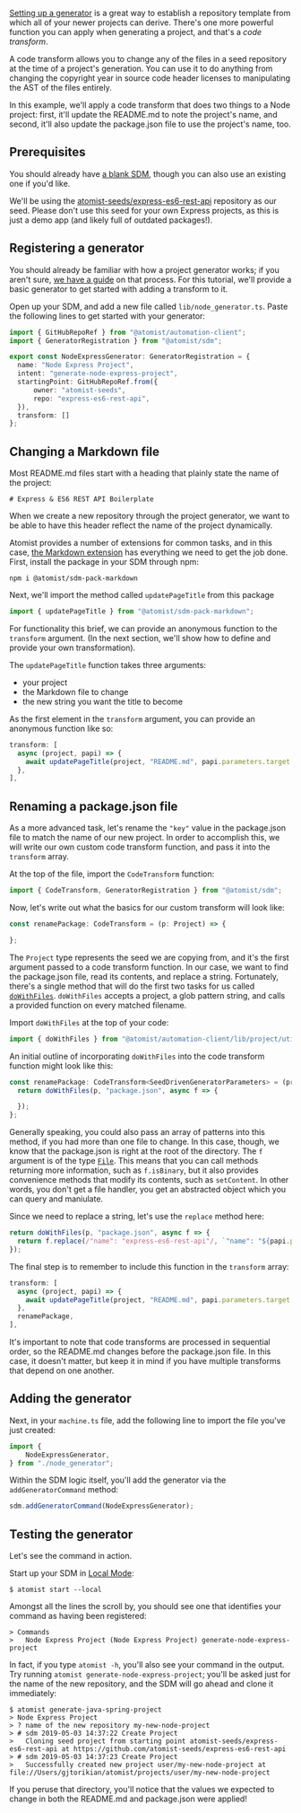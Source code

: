 [Setting up a generator](/developer/setting-up-generator/) is a great way to establish a repository template from which all of your newer projects can derive. There's one more powerful function you can apply when generating a project, and that's a _code transform_.

A code transform allows you to change any of the files in a seed repository at the time of a project's generation. You can use it to do anything from changing the copyright year in source code header licenses to manipulating the AST of the files entirely.

In this example, we'll apply a code transform that does two things to a Node project: first, it'll update the README.md to note the project's name, and second, it'll also update the package.json file to use the project's name, too.

## Prerequisites

You should already have [a blank SDM](/developer/sdm/#creating-an-sdm-project), though you can also use an existing one if you'd like.

We'll be using the [atomist-seeds/express-es6-rest-api](https://github.com/atomist-seeds/express-es6-rest-api) repository as our seed. Please don't use this seed for your own Express projects, as this is just a demo app (and likely full of outdated packages!).

## Registering a generator

You should already be familiar with how a project generator works; if you aren't sure, [we have a guide](/developer/setting-up-generator/) on that process. For this tutorial, we'll provide a basic generator to get started with adding a transform to it.

Open up your SDM, and add a new file called `lib/node_generator.ts`. Paste the following lines to get started with your generator:

```typescript
import { GitHubRepoRef } from "@atomist/automation-client";
import { GeneratorRegistration } from "@atomist/sdm";

export const NodeExpressGenerator: GeneratorRegistration = {
  name: "Node Express Project",
  intent: "generate-node-express-project",
  startingPoint: GitHubRepoRef.from({
      owner: "atomist-seeds",
      repo: "express-es6-rest-api",
  }),
  transform: []
};
```

## Changing a Markdown file

Most README.md files start with a heading that plainly state the name of the project:

```
# Express & ES6 REST API Boilerplate
```

When we create a new repository through the project generator, we want to be able to have this header reflect the name of the project dynamically.

Atomist provides a number of extensions for common tasks, and in this case, [the Markdown extension](https://docs.atomist.com/pack/markdown/) has everything we need to get the job done. First, install the package in your SDM through npm:

```
npm i @atomist/sdm-pack-markdown
```

Next, we'll import the method called `updatePageTitle` from this package

```typescript
import { updatePageTitle } from "@atomist/sdm-pack-markdown";
```

For functionality this brief, we can provide an anonymous function to the `transform` argument. (In the next section, we'll show how to define and provide your own transformation).

The `updatePageTitle` function takes three arguments:

* your project
* the Markdown file to change
* the new string you want the title to become

As the first element in the `transform` argument, you can provide an anonymous function like so:

```typescript
transform: [
  async (project, papi) => {
    await updatePageTitle(project, "README.md", papi.parameters.target.repoRef.repo);
  },
],
```

## Renaming a package.json file

As a more advanced task, let's rename the `"key"` value in the package.json file to match the name of our new project. In order to accomplish this, we will write our own custom code transform function, and pass it into the `transform` array.

At the top of the file, import the `CodeTransform` function:

```typescript
import { CodeTransform, GeneratorRegistration } from "@atomist/sdm";
```

Now, let's write out what the basics for our custom transform will look like:

```typescript
const renamePackage: CodeTransform = (p: Project) => {

};
```

The `Project` type represents the seed we are copying from, and it's the first argument passed to a code transform function. In our case, we want to find the package.json file, read its contents, and replace a string. Fortunately, there's a single method that will do the first two tasks for us called [`doWithFiles`](https://atomist.github.io/automation-client/modules/_lib_project_util_projectutils_.html#dowithfiles). `doWithFiles` accepts a project, a glob pattern string, and calls a provided function on every matched filename.

Import `doWithFiles` at the top of your code:

```typescript
import { doWithFiles } from "@atomist/automation-client/lib/project/util/projectUtils";
```

An initial outline of incorporating `doWithFiles` into the code transform function might look like this:

```typescript
const renamePackage: CodeTransform<SeedDrivenGeneratorParameters> = (project: Project, papi: PushAwareParametersInvocation<SeedDrivenGeneratorParameters>) => {
  return doWithFiles(p, "package.json", async f => {

  });
};
```

Generally speaking, you could also pass an array of patterns into this method, if you had more than one file to change. In this case, though, we know that the package.json is right at the root of the directory. The `f` argument is of the type [`File`](https://atomist.github.io/automation-client/interfaces/_lib_project_file_.file.html). This means that you can call methods returning more information, such as `f.isBinary`, but it also provides convenience methods that modify its contents, such as `setContent`. In other words, you don't get a file handler, you get an abstracted object which you can query and maniulate.

Since we need to replace a string, let's use the `replace` method here:

```typescript
return doWithFiles(p, "package.json", async f => {
  return f.replace(/"name": "express-es6-rest-api"/, `"name": "${papi.parameters.target.repoRef.repo}"`);
});
```

The final step is to remember to include this function in the `transform` array:

```typescript
transform: [
  async (project, papi) => {
    await updatePageTitle(project, "README.md", papi.parameters.target.repoRef.repo);
  },
  renamePackage,
],
```

It's important to note that code transforms are processed in sequential order, so the README.md changes before the package.json file. In this case, it doesn't matter, but keep it in mind if you have multiple transforms that depend on one another.

## Adding the generator

Next, in your `machine.ts` file, add the following line to import the file you've just created:

```typescript
import {
    NodeExpressGenerator,
} from "./node_generator";
```

Within the SDM logic itself, you'll add the generator via the `addGeneratorCommand` method:

```typescript
sdm.addGeneratorCommand(NodeExpressGenerator);
```

## Testing the generator

Let's see the command in action.

Start up your SDM in [Local Mode](/developer/local/):

```
$ atomist start --local
```

Amongst all the lines the scroll by, you should see one that identifies your command as having been registered:

```
> Commands
>   Node Express Project (Node Express Project) generate-node-express-project
```

In fact, if you type `atomist -h`, you'll also see your command in the output. Try running `atomist generate-node-express-project`; you'll be asked just for the name of the new repository, and the SDM will go ahead and clone it immediately:

```
$ atomist generate-java-spring-project
> Node Express Project
> ? name of the new repository my-new-node-project
> # sdm 2019-05-03 14:37:22 Create Project
>   Cloning seed project from starting point atomist-seeds/express-es6-rest-api at https://github.com/atomist-seeds/express-es6-rest-api
> # sdm 2019-05-03 14:37:23 Create Project
>   Successfully created new project user/my-new-node-project at file://Users/gjtorikian/atomist/projects/user/my-new-node-project
```

If you peruse that directory, you'll notice that the values we expected to change in both the README.md and package.json were applied!
